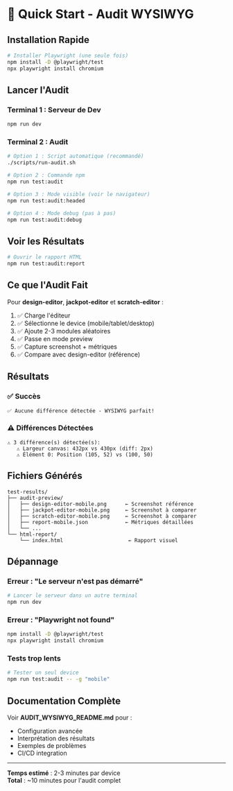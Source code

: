 # 🚀 Quick Start - Audit WYSIWYG

## Installation Rapide

```bash
# Installer Playwright (une seule fois)
npm install -D @playwright/test
npx playwright install chromium
```

## Lancer l'Audit

### Terminal 1 : Serveur de Dev
```bash
npm run dev
```

### Terminal 2 : Audit
```bash
# Option 1 : Script automatique (recommandé)
./scripts/run-audit.sh

# Option 2 : Commande npm
npm run test:audit

# Option 3 : Mode visible (voir le navigateur)
npm run test:audit:headed

# Option 4 : Mode debug (pas à pas)
npm run test:audit:debug
```

## Voir les Résultats

```bash
# Ouvrir le rapport HTML
npm run test:audit:report
```

## Ce que l'Audit Fait

Pour **design-editor**, **jackpot-editor** et **scratch-editor** :

1. ✅ Charge l'éditeur
2. ✅ Sélectionne le device (mobile/tablet/desktop)
3. ✅ Ajoute 2-3 modules aléatoires
4. ✅ Passe en mode preview
5. ✅ Capture screenshot + métriques
6. ✅ Compare avec design-editor (référence)

## Résultats

### ✅ Succès
```
✅ Aucune différence détectée - WYSIWYG parfait!
```

### ⚠️ Différences Détectées
```
⚠️ 3 différence(s) détectée(s):
   ⚠️ Largeur canvas: 432px vs 430px (diff: 2px)
   ⚠️ Élément 0: Position (105, 52) vs (100, 50)
```

## Fichiers Générés

```
test-results/
├── audit-preview/
│   ├── design-editor-mobile.png      ← Screenshot référence
│   ├── jackpot-editor-mobile.png     ← Screenshot à comparer
│   ├── scratch-editor-mobile.png     ← Screenshot à comparer
│   ├── report-mobile.json            ← Métriques détaillées
│   └── ...
└── html-report/
    └── index.html                     ← Rapport visuel
```

## Dépannage

### Erreur : "Le serveur n'est pas démarré"
```bash
# Lancer le serveur dans un autre terminal
npm run dev
```

### Erreur : "Playwright not found"
```bash
npm install -D @playwright/test
npx playwright install chromium
```

### Tests trop lents
```bash
# Tester un seul device
npm run test:audit -- -g "mobile"
```

## Documentation Complète

Voir **AUDIT_WYSIWYG_README.md** pour :
- Configuration avancée
- Interprétation des résultats
- Exemples de problèmes
- CI/CD integration

---

**Temps estimé** : 2-3 minutes par device  
**Total** : ~10 minutes pour l'audit complet
